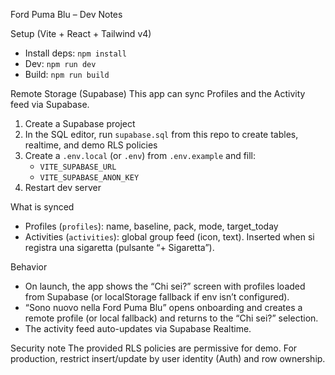 Ford Puma Blu – Dev Notes

Setup (Vite + React + Tailwind v4)
- Install deps: `npm install`
- Dev: `npm run dev`
- Build: `npm run build`

Remote Storage (Supabase)
This app can sync Profiles and the Activity feed via Supabase.

1) Create a Supabase project
2) In the SQL editor, run `supabase.sql` from this repo to create tables, realtime, and demo RLS policies
3) Create a `.env.local` (or `.env`) from `.env.example` and fill:
   - `VITE_SUPABASE_URL`
   - `VITE_SUPABASE_ANON_KEY`
4) Restart dev server

What is synced
- Profiles (`profiles`): name, baseline, pack, mode, target_today
- Activities (`activities`): global group feed (icon, text). Inserted when si registra una sigaretta (pulsante “+ Sigaretta”).

Behavior
- On launch, the app shows the “Chi sei?” screen with profiles loaded from Supabase (or localStorage fallback if env isn’t configured).
- “Sono nuovo nella Ford Puma Blu” opens onboarding and creates a remote profile (or local fallback) and returns to the “Chi sei?” selection.
- The activity feed auto-updates via Supabase Realtime.

Security note
The provided RLS policies are permissive for demo. For production, restrict insert/update by user identity (Auth) and row ownership.

